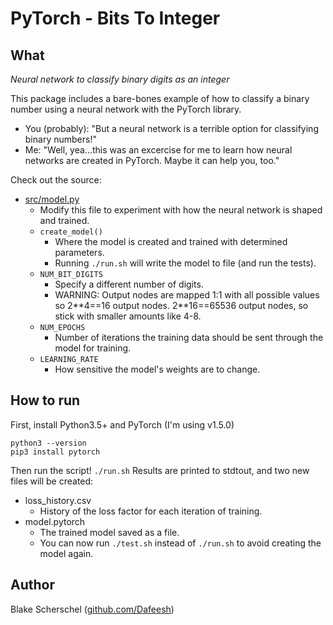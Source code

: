# PyTorch - Bits To Integer

## What
*Neural network to classify binary digits as an integer*

This package includes a bare-bones example of how to classify a binary number using a neural network with the PyTorch library.
- You (probably): "But a neural network is a terrible option for classifying binary numbers!"
- Me: "Well, yea...this was an excercise for me to learn how neural networks are created in PyTorch. Maybe it can help you, too."

Check out the source:
- [src/model.py](src/model.py)
  - Modify this file to experiment with how the neural network is shaped and trained.
  - ```create_model()```
    - Where the model is created and trained with determined parameters.
    - Running ```./run.sh``` will write the model to file (and run the tests).
  - ```NUM_BIT_DIGITS```
    - Specify a different number of digits.
    - WARNING: Output nodes are mapped 1:1 with all possible values so 2\*\*4==16 output nodes. 2\*\*16==65536 output nodes, so stick with smaller amounts like 4-8.
  - ```NUM_EPOCHS```
    - Number of iterations the training data should be sent through the model for training.
  - ```LEARNING_RATE```
    - How sensitive the model's weights are to change.

## How to run
First, install Python3.5+ and PyTorch (I'm using v1.5.0)
```
python3 --version
pip3 install pytorch
```
Then run the script!
```./run.sh```
Results are printed to stdtout, and two new files will be created:
- loss_history.csv
  - History of the loss factor for each iteration of training.
- model.pytorch
  - The trained model saved as a file.
  - You can now run ```./test.sh``` instead of ```./run.sh``` to avoid creating the model again.
  
## Author
Blake Scherschel ([github.com/Dafeesh](https://github.com/Dafeesh))
